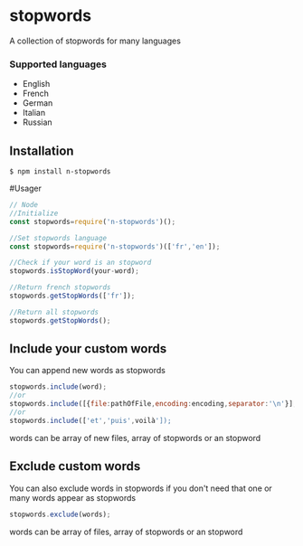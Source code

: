# stopwords
A collection of stopwords for many languages

<h3>Supported languages</h3>
<ul>
<li>
English
</li>
<li>
French
</li>
<li>
German
</li>
<li>
Italian
</li>
<li>
Russian
</li>
</ul>

## Installation
```
$ npm install n-stopwords
```
#Usager
```javascript
// Node
//Initialize
const stopwords=require('n-stopwords')(); 

//Set stopwords language
const stopwords=require('n-stopwords')(['fr','en']);

//Check if your word is an stopword
stopwords.isStopWord(your-word);

//Return french stopwords
stopwords.getStopWords(['fr']);

//Return all stopwords
stopwords.getStopWords();
```
## Include your custom words
You can append new words as stopwords

```javascript
stopwords.include(word);
//or
stopwords.include([{file:pathOfFile,encoding:encoding,separator:'\n'}];
//or
stopwords.include(['et','puis',voilà']);
```
words can be array of new files, array of stopwords or an stopword 

## Exclude custom words

You can also exclude words in stopwords if you don't need that one or many words appear as stopwords
```javascript
stopwords.exclude(words);
```
words can be array of files, array of stopwords or an stopword 


